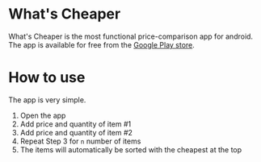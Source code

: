 What's Cheaper
==============

What's Cheaper is the most functional price-comparison app for android. The app is available for free from the [Google Play store](https://play.google.com/store/apps/details?id=com.abefehr.whatscheaper).

How to use
==========

The app is very simple.

1. Open the app
2. Add price and quantity of item #1
3. Add price and quantity of item #2
4. Repeat Step 3 for `n` number of items
5. The items will automatically be sorted with the cheapest at the top
